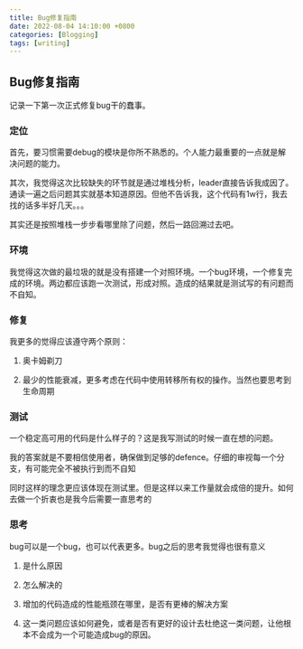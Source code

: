 ```yaml
---
title: Bug修复指南
date: 2022-08-04 14:10:00 +0800
categories: [Blogging]
tags: [writing]
---
```


## Bug修复指南

记录一下第一次正式修复bug干的蠢事。

### 定位

首先，要习惯需要debug的模块是你所不熟悉的。个人能力最重要的一点就是解决问题的能力。

其次，我觉得这次比较缺失的环节就是通过堆栈分析，leader直接告诉我成因了。通读一遍之后问题其实就基本知道原因。但他不告诉我，这个代码有1w行，我去找的话多半好几天。。。

其实还是按照堆栈一步步看哪里除了问题，然后一路回溯过去吧。

### 环境
 我觉得这次做的最垃圾的就是没有搭建一个对照环境。一个bug环境，一个修复完成的环境。两边都应该跑一次测试，形成对照。造成的结果就是测试写的有问题而不自知。

### 修复

我更多的觉得应该遵守两个原则：

1. 奥卡姆剃刀

2. 最少的性能衰减，更多考虑在代码中使用转移所有权的操作。当然也要思考到生命周期

### 测试

一个稳定高可用的代码是什么样子的？这是我写测试的时候一直在想的问题。

我的答案就是不要相信使用者，确保做到足够的defence。仔细的审视每一个分支，有可能完全不被执行到而不自知

同时这样的理念更应该体现在测试里。但是这样以来工作量就会成倍的提升。如何去做一个折衷也是我今后需要一直思考的

### 思考

bug可以是一个bug，也可以代表更多。bug之后的思考我觉得也很有意义

1. 是什么原因 

2. 怎么解决的

3. 增加的代码造成的性能瓶颈在哪里，是否有更棒的解决方案

4. 这一类问题应该如何避免，或者是否有更好的设计去杜绝这一类问题，让他根本不会成为一个可能造成bug的原因。


